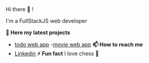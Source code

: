  Hi there 👋 !

I'm a FullStackJS web developer 

__📝 Here my latest projects__ 
- [todo web app](https://github.com/saifEddineR/redux-todo)
-[movie web app](https://github.com/saifEddineR/movies)
__📫 How to reach me__
- [Linkedin](https://www.linkedin.com)
__⚡ Fun fact__
 I love chess 🥰
<!--
**saifEddineR/saifEddineR** is a ✨ _special_ ✨ repository because its `README.md` (this file) appears on your GitHub profile.

Here are some ideas to get you started:

- 🔭 I’m currently working on ...
- 🌱 I’m currently learning ...
- 👯 I’m looking to collaborate on ...
- 🤔 I’m looking for help with ...
- 💬 Ask me about ...
- 📫 How to reach me: ...
- 😄 Pronouns: ...
- ⚡ Fun fact: ...
-->
